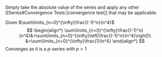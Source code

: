 Simply take the absolute value of the series and apply any other [[Series#Convergence Tests:|convergence test]] that may be applicable.

Given $\sum\limits_{n=0}^{\infty}\frac{(-1)^n}{n^4}$ $$
\begin{align*}
\sum\limits_{n=0}^{\infty}\frac{(-1)^n}{n^4}&=\sum\limits_{n=0}^{\infty}\left|\frac{(-1)^n}{n^4}\right|\\
&=\sum\limits_{n=0}^{\infty}\frac{1}{n^4}
\end{align*}
$$Converges as it is a $p$-series with $p>1$
